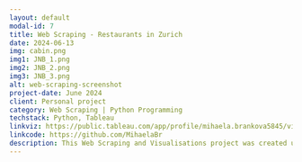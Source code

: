 ```yaml
---
layout: default
modal-id: 7
title: Web Scraping - Restaurants in Zurich
date: 2024-06-13
img: cabin.png
img1: JNB_1.png
img2: JNB_2.png
img3: JNB_3.png
alt: web-scraping-screenshot
project-date: June 2024
client: Personal project
category: Web Scraping | Python Programming
techstack: Python, Tableau
linkviz: https://public.tableau.com/app/profile/mihaela.brankova5845/vizzes
linkcode: https://github.com/MihaelaBr
description: This Web Scraping and Visualisations project was created using Python and Beautiful Soup and later visualised in Tableau using the data for museums from the official Zuerich.com webpage where you can find all tourist information for the city. The project was inspired by another webscraping project which mapped the Restaurants in Berlin. 
---
```

